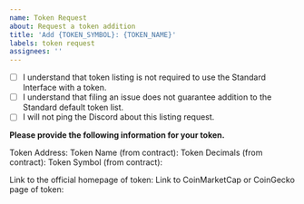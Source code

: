 ```yaml
---
name: Token Request
about: Request a token addition
title: 'Add {TOKEN_SYMBOL}: {TOKEN_NAME}'
labels: token request
assignees: ''
---
```


- [ ] I understand that token listing is not required to use the Standard Interface with a token.
- [ ] I understand that filing an issue does not guarantee addition to the Standard default token list.
- [ ] I will not ping the Discord about this listing request.

**Please provide the following information for your token.**

Token Address: 
Token Name (from contract): 
Token Decimals (from contract): 
Token Symbol (from contract):  

Link to the official homepage of token:
Link to CoinMarketCap or CoinGecko page of token: 
